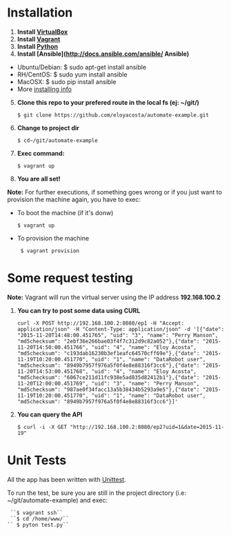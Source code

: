 # Installation

1. **Install [VirtualBox](https://www.virtualbox.org)**
2. **Install [Vagrant](https://docs.vagrantup.com/v2/installation/)**
3. **Install [Python](https://www.python.org/downloads/)**
4. **Install [Ansible](http://docs.ansible.com/ansible/ Ansible)**
  - Ubuntu/Debian: $ sudo apt-get install ansible
  - RH/CentOS: $ sudo yum install ansible
  - MacOSX: $ sudo pip install ansible
  - More [installing info](http://docs.ansible.com/ansible/intro_installation.html)
5. **Clone this repo to your prefered route in the local fs (ej: ~/git/)**

   `$ git clone https://github.com/eloyacosta/automate-example.git`

6. **Change to project dir**

   `$ cd~/git/automate-example`

7. **Exec command:**

   `$ vagrant up`

8. **You are all set!**

  **Note:** For further executions, if something goes wrong or if you just want to provision the machine again, you have to exec:
  
  - To boot the machine (if it's donw)
 
     ``$ vagrant up``

  - To provision the machine
 
     `` $ vagrant provision`` 

# Some request testing

  **Note:** Vagrant will run the virtual server using the IP address **192.168.100.2**

1. **You can try to post some data using CURL**

     ``curl -X POST http://192.168.100.2:8080/ep1 -H "Accept: application/json" -H "Content-Type: application/json" -d '[{"date": "2015-11-20T14:48:00.451765", "uid": "3", "name": "Perry Manson", "md5checksum": "2ebf36e266bae03f4f7c312d9c82a052"},{"date": "2015-11-20T14:50:00.451766", "uid": "4", "name": "Eloy Acosta", "md5checksum": "c193dab16230b3ef1eafc64570cff69e"},{"date": "2015-11-19T10:20:00.451770", "uid": "1", "name": "DataRobot user", "md5checksum": "8949b7957f976a5f0f4e8e88316f3cc6"},{"date": "2015-11-20T14:53:00.451768", "uid": "4", "name": "Eloy Acosta", "md5checksum": "6067ce211d11fc938e5ad835d82412b1"},{"date": "2015-11-20T12:00:00.451769", "uid": "3", "name": "Perry Manson", "md5checksum": "987ae0f34facc13a5b38434b5293a9e5"},{"date": "2015-11-19T10:20:00.451770", "uid": "1", "name": "DataRobot user", "md5checksum": "8949b7957f976a5f0f4e8e88316f3cc6"}]'``

2. **You can query the API**

     ``$ curl -i -X GET "http://192.168.100.2:8080/ep2?uid=1&date=2015-11-19"``

# Unit Tests 

  All the app has been written with [Unittest](https://docs.python.org/2/library/unittest.html).

  To run the test, be sure you are still in the project directory (i.e: ~/git/automate-example) and exec:
  
     ``$ vagrant ssh``
     ``$ cd /home/www/``
    `` $ pyton test.py``


